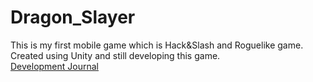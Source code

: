 # Dragon_Slayer
This is my first mobile game which is Hack&Slash and Roguelike game. </br>
Created using Unity and still developing this game. </br>
<a href="https://handsomely-witness-6c4.notion.site/Dragon-Slayer-Game-Development-journal-72e7a679915c4ae99afb4791e9ef02ec" target="_blank">Development Journal</a>
